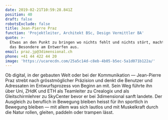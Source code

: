 ```yaml
---
date: 2019-02-21T10:59:28.841Z
position: 40
draft: false
robotsExclude: false
title: Jean-Pierre Praz
function: 'Projektleiter, Architekt BSc, Design Vermittler BA'
quote: >-
  Etwas an den Punkt zu bringen wo nichts fehlt und nichts stört, macht für mich
  das Besondere am Entwerfen aus.
email: praz.jp@3dimensional.ch
phone: +41 44 422 44 20
image: 'https://ucarecdn.com/25a5c14d-c8eb-4b05-b5ec-5a1d071b122a/'
---
```

Ob digital, in der gebauten Welt oder bei der Kommunikation — Jean-Pierre Praz strebt nach grösstmöglicher Präzision und denkt die Benutzer und Adressaten im Entwurfsprozess von Beginn an mit. Sein Weg führte ihn über Uni, ZHdK und ETH als Teamleiter zu Crealogix und als Gleitschirmlehrer zu SkyCenter bevor er bei 3dimensional sanft landete. Der Ausgleich zu beruflich in Bewegung bleiben heisst für ihn sportlich in Bewegung bleiben — mit allem was sich lautlos und mit Muskelkraft durch die Natur rollen, gleiten, paddeln oder trampen lässt.
